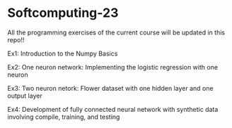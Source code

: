 # Softcomputing-23
All the programming exercises of the current course will be updated in this repo!!

Ex1: Introduction to the Numpy Basics

Ex2: One neuron network: Implementing the logistic regression with one neuron

Ex3: Two neuron netork: Flower dataset with one hidden layer and one output layer

Ex4: Development of fully connected neural network with synthetic data involving compile, training, and testing

